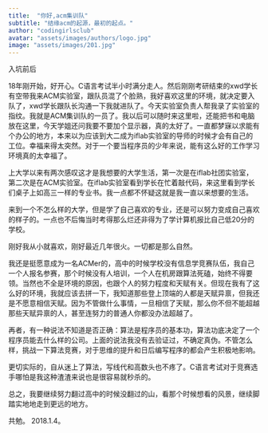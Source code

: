 ```yaml
---
title:  "你好,acm集训队"
subtitle: "结缘acm的起源，最初的起点。"
author: "codingirlsclub"
avatar: "assets/images/authors/logo.jpg"
image: "assets/images/201.jpg"
---
```

入坑前后

18年刚开始，好开心。C语言考试半小时满分走人。然后刚刚考研结束的xwd学长有空带我来ACM实验室，跟队员混了个脸熟，我好喜欢这里的环境，就决定要入队了，xwd学长跟队长沟通一下我就进队了。今天实验室负责人帮我录了实验室的指纹。我就是ACM集训队的一员了。我以后可以随时来这里啦，还能把书和电脑放在这里，今天学姐还问我要不要加个显示器，真的太好了。一直都梦寐以求能有个办公的地方，本来以为应该到大二成为iflab实验室的导师的时候才会有自己的工位。幸福来得太突然。对于一个要当程序员的少年来说，能有这么好的工作学习环境真的太幸福了。

上大学以来有两次感叹这才是我想要的大学生活，第一次是在iflab社团实验室，第二次是在ACM实验室。在iflab实验室看到学长在忙着敲代码，来这里看到学长们桌子上如高三一样的专业书。我一点都不怀疑这就是我一直以来想要的生活。

来到一个不怎么样的大学，但是学了自己喜欢的专业，还是可以努力变成自己喜欢的样子的。一点也不后悔当时考得那么烂还非得为了学计算机报比自己低20分的学校。

刚好我从小就喜欢，刚好最近几年很火。一切都是那么自然。

我还是挺愿意成为一名ACMer的，高中的时候学校没有信息学竞赛队伍，我自己一个人报名参赛，那个时候没有人培训，一个人在机房跟算法死磕，始终不得要领。当然也不全是环境的原因，也跟个人的努力程度和天赋有关。但现在我有了这么好的环境，我就应该去拼一下，我知道那些登上顶端的人都是天赋异禀，但我还是不愿意相信天赋。因为不管做什么事情，一旦相信了天赋，那么你不但不能超越那些天赋异禀的人，甚至连努力的普通人你都没办法超越了。

再者，有一种说法不知道是否正确：算法是程序员的基本功，算法功底决定了一个程序员能去什么样的公司。上面的说法我没有去验证过，不确定真伪。不管怎么样，挑战一下算法竞赛，对于思维的提升和日后编写程序的都会产生积极地影响。

更切实际的，自从迷上了算法，写线代和高数头也不疼了。C语言考试对于竞赛选手哪怕是我这种渣渣来说也是很容易就秒杀的。

总之，我要继续努力翻过高中的时候没翻过的山，看那个时候想看的风景，继续脚踏实地地走到更远的地方。

共勉。
2018.1.4。